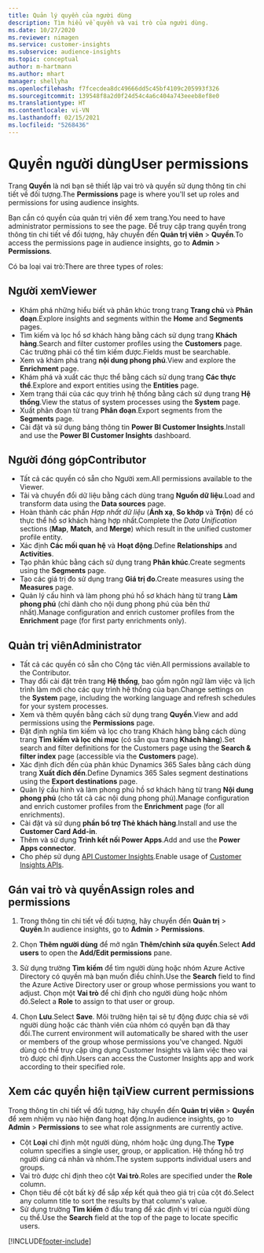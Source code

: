 ```yaml
---
title: Quản lý quyền của người dùng
description: Tìm hiểu về quyền và vai trò của người dùng.
ms.date: 10/27/2020
ms.reviewer: nimagen
ms.service: customer-insights
ms.subservice: audience-insights
ms.topic: conceptual
author: m-hartmann
ms.author: mhart
manager: shellyha
ms.openlocfilehash: f7fcecdea8dc49666dd5c45bf4109c205993f326
ms.sourcegitcommit: 139548f8a2d0f24d54c4a6c404a743eeeb8ef8e0
ms.translationtype: HT
ms.contentlocale: vi-VN
ms.lasthandoff: 02/15/2021
ms.locfileid: "5268436"
---
```

# <a name="user-permissions"></a><span data-ttu-id="7c682-103">Quyền người dùng</span><span class="sxs-lookup"><span data-stu-id="7c682-103">User permissions</span></span>

<span data-ttu-id="7c682-104">Trang **Quyền** là nơi bạn sẽ thiết lập vai trò và quyền sử dụng thông tin chi tiết về đối tượng.</span><span class="sxs-lookup"><span data-stu-id="7c682-104">The **Permissions** page is where you'll set up roles and permissions for using audience insights.</span></span>

<span data-ttu-id="7c682-105">Bạn cần có quyền của quản trị viên để xem trang.</span><span class="sxs-lookup"><span data-stu-id="7c682-105">You need to have administrator permissions to see the page.</span></span> <span data-ttu-id="7c682-106">Để truy cập trang quyền trong thông tin chi tiết về đối tượng, hãy chuyển đến **Quản trị viên** > **Quyền**.</span><span class="sxs-lookup"><span data-stu-id="7c682-106">To access the permissions page in audience insights, go to **Admin** > **Permissions**.</span></span>

<span data-ttu-id="7c682-107">Có ba loại vai trò:</span><span class="sxs-lookup"><span data-stu-id="7c682-107">There are three types of roles:</span></span>

## <a name="viewer"></a><span data-ttu-id="7c682-108">Người xem</span><span class="sxs-lookup"><span data-stu-id="7c682-108">Viewer</span></span>

- <span data-ttu-id="7c682-109">Khám phá những hiểu biết và phân khúc trong trang **Trang chủ** và **Phân đoạn**.</span><span class="sxs-lookup"><span data-stu-id="7c682-109">Explore insights and segments within the **Home** and **Segments** pages.</span></span>
- <span data-ttu-id="7c682-110">Tìm kiếm và lọc hồ sơ khách hàng bằng cách sử dụng trang **Khách hàng**.</span><span class="sxs-lookup"><span data-stu-id="7c682-110">Search and filter customer profiles using the **Customers** page.</span></span> <span data-ttu-id="7c682-111">Các trường phải có thể tìm kiếm được.</span><span class="sxs-lookup"><span data-stu-id="7c682-111">Fields must be searchable.</span></span>
- <span data-ttu-id="7c682-112">Xem và khám phá trang **nội dung phong phú**.</span><span class="sxs-lookup"><span data-stu-id="7c682-112">View and explore the **Enrichment** page.</span></span>
- <span data-ttu-id="7c682-113">Khám phá và xuất các thực thể bằng cách sử dụng trang **Các thực thể**.</span><span class="sxs-lookup"><span data-stu-id="7c682-113">Explore and export entities using the **Entities** page.</span></span>
- <span data-ttu-id="7c682-114">Xem trạng thái của các quy trình hệ thống bằng cách sử dụng trang **Hệ thống**.</span><span class="sxs-lookup"><span data-stu-id="7c682-114">View the status of system processes  using the **System** page.</span></span>
- <span data-ttu-id="7c682-115">Xuất phân đoạn từ trang **Phân đoạn**.</span><span class="sxs-lookup"><span data-stu-id="7c682-115">Export segments from the **Segments** page.</span></span>
- <span data-ttu-id="7c682-116">Cài đặt và sử dụng bảng thông tin **Power BI Customer Insights**.</span><span class="sxs-lookup"><span data-stu-id="7c682-116">Install and use the **Power BI Customer Insights** dashboard.</span></span>

## <a name="contributor"></a><span data-ttu-id="7c682-117">Người đóng góp</span><span class="sxs-lookup"><span data-stu-id="7c682-117">Contributor</span></span>

- <span data-ttu-id="7c682-118">Tất cả các quyền có sẵn cho Người xem.</span><span class="sxs-lookup"><span data-stu-id="7c682-118">All permissions available to the Viewer.</span></span>
- <span data-ttu-id="7c682-119">Tải và chuyển đổi dữ liệu bằng cách dùng trang **Nguồn dữ liệu**.</span><span class="sxs-lookup"><span data-stu-id="7c682-119">Load and transform data using the **Data sources** page.</span></span>
- <span data-ttu-id="7c682-120">Hoàn thành các phần *Hợp nhất dữ liệu* (**Ánh xạ**, **So khớp** và **Trộn**) để có thực thể hồ sơ khách hàng hợp nhất.</span><span class="sxs-lookup"><span data-stu-id="7c682-120">Complete the *Data Unification* sections (**Map**, **Match**, and **Merge**) which result in the unified customer profile entity.</span></span>
- <span data-ttu-id="7c682-121">Xác định **Các mối quan hệ** và **Hoạt động**.</span><span class="sxs-lookup"><span data-stu-id="7c682-121">Define **Relationships** and **Activities**.</span></span>
- <span data-ttu-id="7c682-122">Tạo phân khúc bằng cách sử dụng trang **Phân khúc**.</span><span class="sxs-lookup"><span data-stu-id="7c682-122">Create segments using the **Segments** page.</span></span>
- <span data-ttu-id="7c682-123">Tạo các giá trị đo sử dụng trang **Giá trị đo**.</span><span class="sxs-lookup"><span data-stu-id="7c682-123">Create measures using the **Measures** page.</span></span>
- <span data-ttu-id="7c682-124">Quản lý cấu hình và làm phong phú hồ sơ khách hàng từ trang **Làm phong phú** (chỉ dành cho nội dung phong phú của bên thứ nhất).</span><span class="sxs-lookup"><span data-stu-id="7c682-124">Manage configuration and enrich customer profiles from the **Enrichment** page (for first party enrichments only).</span></span>

## <a name="administrator"></a><span data-ttu-id="7c682-125">Quản trị viên</span><span class="sxs-lookup"><span data-stu-id="7c682-125">Administrator</span></span>

- <span data-ttu-id="7c682-126">Tất cả các quyền có sẵn cho Cộng tác viên.</span><span class="sxs-lookup"><span data-stu-id="7c682-126">All permissions available to the Contributor.</span></span>
- <span data-ttu-id="7c682-127">Thay đổi cài đặt trên trang **Hệ thống**, bao gồm ngôn ngữ làm việc và lịch trình làm mới cho các quy trình hệ thống của bạn.</span><span class="sxs-lookup"><span data-stu-id="7c682-127">Change settings on the **System** page, including the working language and refresh schedules for your system processes.</span></span>
- <span data-ttu-id="7c682-128">Xem và thêm quyền bằng cách sử dụng trang **Quyền**.</span><span class="sxs-lookup"><span data-stu-id="7c682-128">View and add permissions using the **Permissions** page.</span></span>
- <span data-ttu-id="7c682-129">Đặt định nghĩa tìm kiếm và lọc cho trang Khách hàng bằng cách dùng trang **Tìm kiếm và lọc chỉ mục** (có sẵn qua trang **Khách hàng**).</span><span class="sxs-lookup"><span data-stu-id="7c682-129">Set search and filter definitions for the Customers page using the **Search & filter index** page (accessible via the **Customers** page).</span></span>
- <span data-ttu-id="7c682-130">Xác định đích đến của phân khúc Dynamics 365 Sales bằng cách dùng trang **Xuất đích đến**.</span><span class="sxs-lookup"><span data-stu-id="7c682-130">Define Dynamics 365 Sales segment destinations using the **Export destinations** page.</span></span>
- <span data-ttu-id="7c682-131">Quản lý cấu hình và làm phong phú hồ sơ khách hàng từ trang **Nội dung phong phú** (cho tất cả các nội dung phong phú).</span><span class="sxs-lookup"><span data-stu-id="7c682-131">Manage configuration and enrich customer profiles from the **Enrichment** page (for all enrichments).</span></span>
- <span data-ttu-id="7c682-132">Cài đặt và sử dụng **phần bổ trợ Thẻ khách hàng**.</span><span class="sxs-lookup"><span data-stu-id="7c682-132">Install and use the **Customer Card Add-in**.</span></span>
- <span data-ttu-id="7c682-133">Thêm và sử dụng **Trình kết nối Power Apps**.</span><span class="sxs-lookup"><span data-stu-id="7c682-133">Add and use the **Power Apps connector**.</span></span>
- <span data-ttu-id="7c682-134">Cho phép sử dụng [API Customer Insights](apis.md).</span><span class="sxs-lookup"><span data-stu-id="7c682-134">Enable usage of [Customer Insights APIs](apis.md).</span></span>

## <a name="assign-roles-and-permissions"></a><span data-ttu-id="7c682-135">Gán vai trò và quyền</span><span class="sxs-lookup"><span data-stu-id="7c682-135">Assign roles and permissions</span></span>

1. <span data-ttu-id="7c682-136">Trong thông tin chi tiết về đối tượng, hãy chuyển đến **Quản trị** > **Quyền**.</span><span class="sxs-lookup"><span data-stu-id="7c682-136">In audience insights, go to **Admin** > **Permissions**.</span></span>

1. <span data-ttu-id="7c682-137">Chọn **Thêm người dùng** để mở ngăn **Thêm/chỉnh sửa quyền**.</span><span class="sxs-lookup"><span data-stu-id="7c682-137">Select **Add users** to open the **Add/Edit permissions** pane.</span></span>

1. <span data-ttu-id="7c682-138">Sử dụng trường **Tìm kiếm** để tìm người dùng hoặc nhóm Azure Active Directory có quyền mà bạn muốn điều chỉnh.</span><span class="sxs-lookup"><span data-stu-id="7c682-138">Use the **Search** field to find the Azure Active Directory user or group whose permissions you want to adjust.</span></span> <span data-ttu-id="7c682-139">Chọn một **Vai trò** để chỉ định cho người dùng hoặc nhóm đó.</span><span class="sxs-lookup"><span data-stu-id="7c682-139">Select a **Role** to assign to that user or group.</span></span>

1. <span data-ttu-id="7c682-140">Chọn **Lưu**.</span><span class="sxs-lookup"><span data-stu-id="7c682-140">Select **Save**.</span></span> <span data-ttu-id="7c682-141">Môi trường hiện tại sẽ tự động được chia sẻ với người dùng hoặc các thành viên của nhóm có quyền bạn đã thay đổi.</span><span class="sxs-lookup"><span data-stu-id="7c682-141">The current environment will automatically be shared with the user or members of the group whose permissions you've changed.</span></span> <span data-ttu-id="7c682-142">Người dùng có thể truy cập ứng dụng Customer Insights và làm việc theo vai trò được chỉ định.</span><span class="sxs-lookup"><span data-stu-id="7c682-142">Users can access the Customer Insights app and work according to their specified role.</span></span>

## <a name="view-current-permissions"></a><span data-ttu-id="7c682-143">Xem các quyền hiện tại</span><span class="sxs-lookup"><span data-stu-id="7c682-143">View current permissions</span></span>

<span data-ttu-id="7c682-144">Trong thông tin chi tiết về đối tượng, hãy chuyển đến **Quản trị viên** > **Quyền** để xem nhiệm vụ nào hiện đang hoạt động.</span><span class="sxs-lookup"><span data-stu-id="7c682-144">In audience insights, go to **Admin** > **Permissions** to see what role assignments are currently active.</span></span>

- <span data-ttu-id="7c682-145">Cột **Loại** chỉ định một người dùng, nhóm hoặc ứng dụng.</span><span class="sxs-lookup"><span data-stu-id="7c682-145">The **Type** column specifies a single user, group, or application.</span></span> <span data-ttu-id="7c682-146">Hệ thống hỗ trợ người dùng cá nhân và nhóm.</span><span class="sxs-lookup"><span data-stu-id="7c682-146">The system supports individual users and groups.</span></span>
- <span data-ttu-id="7c682-147">Vai trò được chỉ định theo cột **Vai trò**.</span><span class="sxs-lookup"><span data-stu-id="7c682-147">Roles are specified under the **Role** column.</span></span>
- <span data-ttu-id="7c682-148">Chọn tiêu đề cột bất kỳ để sắp xếp kết quả theo giá trị của cột đó.</span><span class="sxs-lookup"><span data-stu-id="7c682-148">Select any column title to sort the results by that column's value.</span></span>
- <span data-ttu-id="7c682-149">Sử dụng trường **Tìm kiếm** ở đầu trang để xác định vị trí của người dùng cụ thể.</span><span class="sxs-lookup"><span data-stu-id="7c682-149">Use the **Search** field at the top of the page to locate specific users.</span></span>


[!INCLUDE[footer-include](../includes/footer-banner.md)]